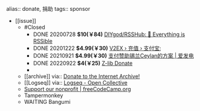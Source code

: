 alias:: donate, 捐助
tags:: sponsor

- [[issue]]
  - #Closed
    - DONE 20200728 **$10(￥84)** [DIYgod/RSSHub: 🍰 Everything is RSSible](https://github.com/DIYgod/RSSHub)
    - DONE 20201222 **$4.99(￥30)** [V2EX › 充值 › 支付宝](https://www.v2ex.com/balance/add/alipay);
    - DONE 20210921 **$4.99(￥30)** [支付赞助锡兰Ceylan的方案 | 爱发电](https://afdian.net/order/create?plan_id=1d93303233cc11eb9d4a52540025c377&product_type=0)
    - DONE 20220922 **$4(￥25)** [Z-lib Donate](https://en.id1lib.org/howtodonate.php?signAll=1&ts=1618)
    -
  - [[archive]]
    via:: [Donate to the Internet Archive!](https://archive.org/donate/)
  - [[Logseq]]
    via:: [Logseq - Open Collective](https://opencollective.com/logseq)
  - [Support our nonprofit | freeCodeCamp.org](https://www.freecodecamp.org/donate/)
  - Tampermonkey
  - WAITING Bangumi
